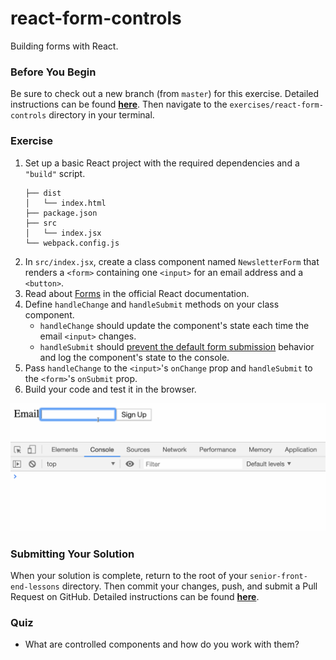 # react-form-controls

Building forms with React.

### Before You Begin

Be sure to check out a new branch (from `master`) for this exercise. Detailed instructions can be found [**here**](../../guides/before-each-exercise.md). Then navigate to the `exercises/react-form-controls` directory in your terminal.

### Exercise

1. Set up a basic React project with the required dependencies and a `"build"` script.
    ```shell
    ├── dist
    │   └── index.html
    ├── package.json
    ├── src
    │   └── index.jsx
    └── webpack.config.js
    ```
2. In `src/index.jsx`, create a class component named `NewsletterForm` that renders a `<form>` containing one `<input>` for an email address and a `<button>`.
3. Read about [Forms](https://reactjs.org/docs/forms.html) in the official React documentation.
4. Define `handleChange` and `handleSubmit` methods on your class component.
    - `handleChange` should update the component's state each time the email `<input>` changes.
    - `handleSubmit` should [prevent the default form submission](https://developer.mozilla.org/en-US/docs/Web/API/Event/preventDefault) behavior and log the component's state to the console.
5. Pass `handleChange` to the `<input>`'s `onChange` prop and `handleSubmit` to the `<form>`'s `onSubmit` prop.
6. Build your code and test it in the browser.

![React Form Controls Solution](react-form-controls-solution.gif)

### Submitting Your Solution

When your solution is complete, return to the root of your `senior-front-end-lessons` directory. Then commit your changes, push, and submit a Pull Request on GitHub. Detailed instructions can be found [**here**](../../guides/after-each-exercise.md).

### Quiz

- What are controlled components and how do you work with them?
